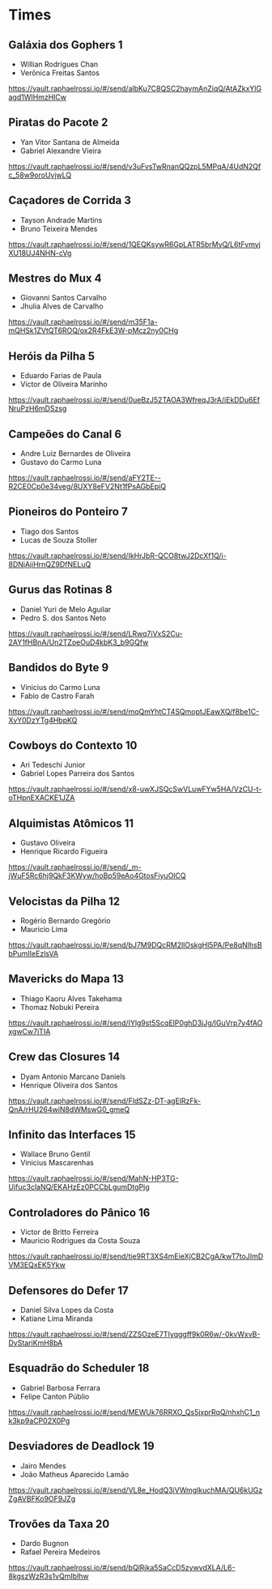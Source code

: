 # Times

## Galáxia dos Gophers 1

- Willian Rodrigues Chan
- Verônica Freitas Santos

https://vault.raphaelrossi.io/#/send/albKu7C8QSC2haymAnZiqQ/AtAZkxYlGagd1WIHmzHlCw

## Piratas do Pacote 2

- Yan Vitor Santana de Almeida
- Gabriel Alexandre Vieira

https://vault.raphaelrossi.io/#/send/v3uFvsTwRnanQQzpL5MPqA/4UdN2Qfc_58w9oroUvjwLQ

## Caçadores de Corrida 3

- Tayson Andrade Martins
- Bruno Teixeira Mendes

https://vault.raphaelrossi.io/#/send/1QEQKsywR6GpLATR5brMyQ/L6tFvmyjXU18UJ4NHN-cVg

## Mestres do Mux 4

- Giovanni Santos Carvalho
- Jhulia Alves de Carvalho

https://vault.raphaelrossi.io/#/send/m35F1a-mQHSk1ZVtQT6ROQ/ox2R4FkE3W-pMcz2ny0CHg

## Heróis da Pilha 5

- Eduardo Farias de Paula
- Victor de Oliveira Marinho

https://vault.raphaelrossi.io/#/send/0ueBzJ52TAOA3WfreqJ3rA/iEkDDu6EfNruPzH6mDSzsg

## Campeões do Canal 6

- Andre Luiz Bernardes de Oliveira
- Gustavo do Carmo Luna

https://vault.raphaelrossi.io/#/send/aFY2TE--R2CE0Cp0e34veg/8UXY8eFV2Nt1fPsAGbEpiQ

## Pioneiros do Ponteiro 7

- Tiago dos Santos
- Lucas de Souza Stoller

https://vault.raphaelrossi.io/#/send/IkHrJbR-QCO8twJ2DcXf1Q/i-8DNjAjiHrnQZ9DfNELuQ

## Gurus das Rotinas 8

- Daniel Yuri de Melo Aguilar
- Pedro S. dos Santos Neto

https://vault.raphaelrossi.io/#/send/LRwq7iVxS2Cu-2AY1fHBnA/Un2TZoeOuD4kbK3_b9GQfw

## Bandidos do Byte 9

- Vinicius do Carmo Luna
- Fabio de Castro Farah

https://vault.raphaelrossi.io/#/send/mqQmYhtCT4SQmoptJEawXQ/f8be1C-XvY0DzYTg4HbpKQ

## Cowboys do Contexto 10

- Ari Tedeschi Junior
- Gabriel Lopes Parreira dos Santos

https://vault.raphaelrossi.io/#/send/x8-uwXJSQcSwVLuwFYw5HA/VzCU-t-oTHpnEXACKE1JZA

## Alquimistas Atômicos 11

- Gustavo Oliveira
- Henrique Ricardo Figueira

https://vault.raphaelrossi.io/#/send/_m-jWuF5Rc6hj9QkF3KWyw/hoBp59eAo4GtosFiyuOlCQ

## Velocistas da Pilha 12

- Rogério Bernardo Gregório
- Mauricio Lima

https://vault.raphaelrossi.io/#/send/bJ7M9DQcRM2llOskgHl5PA/Pe8qNIhsBbPumIIeEzlsVA

## Mavericks do Mapa 13

- Thiago Kaoru Alves Takehama
- Thomaz Nobuki Pereira

https://vault.raphaelrossi.io/#/send/IYlg9st5ScqElP0ghD3jJg/lGuVrp7y4fAOxgwCw7iTIA

## Crew das Closures 14

- Dyam Antonio Marcano Daniels
- Henrique Oliveira dos Santos

https://vault.raphaelrossi.io/#/send/FldSZz-DT-agElRzFk-QnA/rHU264wiN8dWMswG0_gmeQ

## Infinito das Interfaces 15

- Wallace Bruno Gentil
- Vinicius Mascarenhas

https://vault.raphaelrossi.io/#/send/MahN-HP3TG-Ujfuc3claNQ/EKAHzEz0PCCbLgumDtgPjg

## Controladores do Pânico 16

- Victor de Britto Ferreira
- Mauricio Rodrigues da Costa Souza

https://vault.raphaelrossi.io/#/send/tie9RT3XS4mEieXjCB2CgA/kwT7toJImDVM3EQxEK5Ykw

## Defensores do Defer 17

- Daniel Silva Lopes da Costa
- Katiane Lima Miranda

https://vault.raphaelrossi.io/#/send/ZZSOzeE7TIyqggff9k0R6w/-0kvWxvB-DvStariKmH8bA

## Esquadrão do Scheduler 18

- Gabriel Barbosa Ferrara
- Felipe Canton Públio

https://vault.raphaelrossi.io/#/send/MEWUk76RRXO_Qs5jxprRqQ/nhxhC1_nk3kp9aCP02X0Pg

## Desviadores de Deadlock 19

- Jairo Mendes
- João Matheus Aparecido Lamão

https://vault.raphaelrossi.io/#/send/VL8e_HodQ3iVWmgIkuchMA/QU6kUGzZgAVBFKo9OF9JZg

## Trovões da Taxa 20

- Dardo Bugnon
- Rafael Pereira Medeiros

https://vault.raphaelrossi.io/#/send/bQlRjka5SaCcD5zywvdXLA/L6-8kgszWzR3s1vQmIblhw